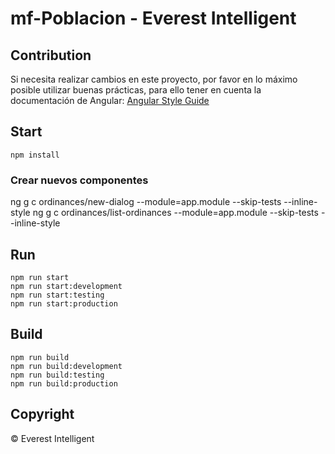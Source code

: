 # mf-Poblacion - Everest Intelligent

## Contribution
Si necesita realizar cambios en este proyecto, por favor en lo máximo posible utilizar buenas prácticas, para ello tener en cuenta la documentación de Angular: [Angular Style Guide](https://angular.dev/style-guide)


## Start
`npm install`

### Crear nuevos componentes
ng g c ordinances/new-dialog --module=app.module --skip-tests --inline-style
ng g c ordinances/list-ordinances --module=app.module --skip-tests --inline-style

## Run
```console
npm run start
npm run start:development
npm run start:testing
npm run start:production
```

## Build
```console
npm run build
npm run build:development
npm run build:testing
npm run build:production
```

## Copyright
© Everest Intelligent
